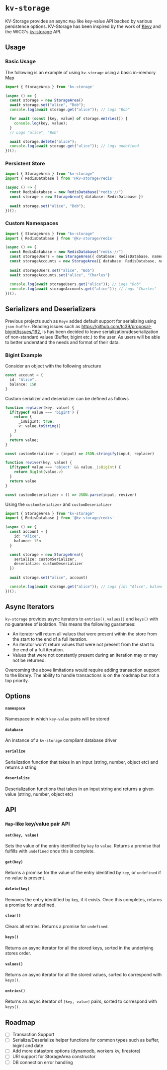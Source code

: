 # `kv-storage`

KV-Storage provides an async `Map` like key-value API backed by various persistence options. KV-Storage has been inspired by 
the work of [Keyv](https://github.com/lukechilds/keyv) and the WICG's [kv-storage](https://github.com/WICG/kv-storage)
API. 

## Usage

### Basic Usage
The following is an example of using `kv-storage` using a basic in-memory Map
```typescript
import { StorageArea } from 'kv-storage'

(async () => {
  const storage = new StorageArea()
  await storage.set("alice", "Bob");
  console.log(await storage.get("alice")); // Logs "Bob"

  for await (const [key, value] of storage.entries()) {
    console.log(key, value);
  }
  // Logs "alice", "Bob"

  await storage.delete("alice");
  console.log(await storage.get("alice")); // Logs undefined
})();
```

### Persistent Store

```typescript
import { StorageArea } from "kv-storage"
import { RedisDatabase } from '@kv-storage/redis'

(async () => {
  const RedisDatabase = new RedisDatabase("redis://")
  const storage = new StorageArea({ database: RedisDatabase })
 
  await storage.set("alice", "Bob");
})();
```


### Custom Namespaces

```typescript
import { StorageArea } from "kv-storage"
import { RedisDatabase } from '@kv-storage/redis'

(async () => {
  const RedisDatabase = new RedisDatabase("redis://")
  const storageUsers = new StorageArea({ database: RedisDatabase, namespace: 'users' })
  const storageAccounts = new StorageArea({ database: RedisDatabase, namespace: 'accounts' })
 
  await storageUsers.set("alice", "Bob")
  await storageAccounts.set("alice", "Charles")
 
  console.log(await storageUsers.get("alice")); // Logs "Bob"
  console.log(await storageAccounts.get("alice")); // Logs "Charles"
})();
```

## Serializers and Deserializers
Previous projects such as `Keyv` added default support for serializing using `json-buffer`. Reading issues such as 
https://github.com/tc39/proposal-bigint/issues/162, is has been decided to leave serialization/deserialization of non-standard
values (Buffer, bigint etc.) to the user. As users will be able to better understand the needs and format of their data.

### Bigint Example
Consider an object with the following structure

```typescript
const account = {
  id: "Alice",
  balance: 15n
}
```

Custom serializer and deserializer can be defined as follows

```typescript
function replacer(key, value) {
  if(typeof value === 'bigint') {
    return {
      _isBigInt: true,
      v: value.toString()
    }
  }
  return value;
}

const customSerializer = (input) => JSON.stringify(input, replacer)

function reviver(key, value) {
  if(typeof value === 'object' && value._isBigInt) {
    return BigInt(value.v)
  }
  return value
}

const customDeserializer = () => JSON.parse(input, reviver)
```

Using the `customSerializer` and `customDeserializer` 

```typescript
import { StorageArea } from "kv-storage"
import { RedisDatabase } from '@kv-storage/redis'

(async () => {
  const account = {
    id: "Alice",
    balance: 15n
  }

  const storage = new StorageArea({ 
    serialize: customSerializer,
    deserialize: customDeserializer
  })
  
  await storage.set("alice", account)

  console.log(await storage.get("alice")); // Logs {id: "Alice", balance: 15n}
})();
```
 

##  Async Iterators
`kv-storage` provides async iterators to `entries()`, `values()` and `keys()` with no guarantee of isolation. This means 
the following guarantees:
* An iterator will return all values that were present within the store from the start to the end of a full iteration.
* An iterator won't return values that were not present from the start to the end of a full iteration.
* Values that were not constantly present during an iteration may or may not be returned.

Overcoming the above limitations would require adding transaction support to the library. The ability to handle transactions
is on the roadmap but not a top priority.


## Options

#### `namespace`

Namespace in which `key-value` pairs will be stored 

#### `database`

An instance of a `kv-storage` compliant database driver

#### `serialize`

Serialization function that takes in an input (string, number, object etc) and returns a string

#### `deserialize`

Deserialization functions that takes in an input string and returns a given value (string, number, object etc)

## API

### `Map`-like key/value pair API

#### `set(key, value)`

Sets the value of the entry identified by `key` to `value`. Returns a promise that fulfills with `undefined` once this is complete.

#### `get(key)`

Returns a promise for the value of the entry identified by `key`, or `undefined` if no value is present.

#### `delete(key)`

Removes the entry identified by `key`, if it exists. Once this completes, returns a promise for undefined.

#### `clear()`

Clears all entries. Returns a promise for `undefined`.

#### `keys()`

Returns an async iterator for all the stored keys, sorted in the underlying stores order.

#### `values()`

Returns an async iterator for all the stored values, sorted to correspond with `keys()`.

#### `entries()`

Returns an async iterator of `[key, value]` pairs, sorted to correspond with `keys()`.


## Roadmap
- [ ] Transaction Support
- [ ] Serialize/Deserialize helper functions for common types such as buffer, bigint and date
- [ ] Add more datastore options (dynamodb, workers kv, firestore)
- [ ] URI support for StorageArea constructor
- [ ] DB connection error handling
